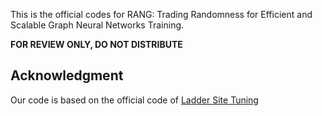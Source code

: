 This is the official codes for RANG: Trading Randomness for Efficient and Scalable Graph Neural Networks Training.

**FOR REVIEW ONLY, DO NOT DISTRIBUTE**

## Acknowledgment
Our code is based on the official code of [Ladder Site Tuning](https://arxiv.org/abs/2206.06522)